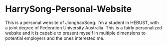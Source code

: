 # HarrySong-Personal-Website
This is a personal website of JionghaoSong.  I'm a student in HEBUST, with a joint degree of Federation University Australia.  This is a fairly personalized website and it is capable to present myself in multiple dimensions to potential employers and the ones interested me.
